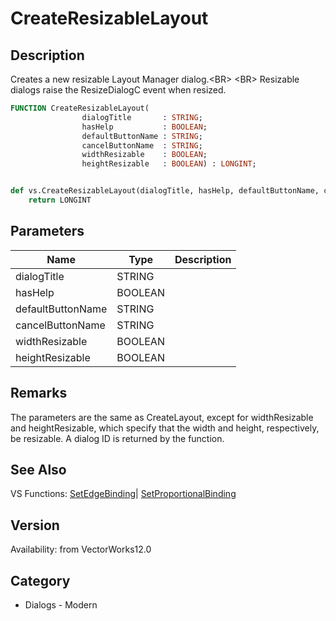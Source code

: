 # CreateResizableLayout

## Description
Creates a new resizable Layout Manager dialog.&lt;BR&gt;
&lt;BR&gt;
Resizable dialogs raise the ResizeDialogC event when resized.

```pascal
FUNCTION CreateResizableLayout(
				dialogTitle       : STRING;
				hasHelp           : BOOLEAN;
				defaultButtonName : STRING;
				cancelButtonName  : STRING;
				widthResizable    : BOOLEAN;
				heightResizable   : BOOLEAN) : LONGINT;
```

```python

def vs.CreateResizableLayout(dialogTitle, hasHelp, defaultButtonName, cancelButtonName, widthResizable, heightResizable):
    return LONGINT
```

## Parameters
|Name|Type|Description|
|---|---|---|
|dialogTitle|STRING||
|hasHelp|BOOLEAN||
|defaultButtonName|STRING||
|cancelButtonName|STRING||
|widthResizable|BOOLEAN||
|heightResizable|BOOLEAN||

## Remarks
The parameters are the same as CreateLayout, except for widthResizable and heightResizable, which specify that the width and height, respectively, be resizable.  A dialog ID is returned by the function.

## See Also
VS Functions:
[SetEdgeBinding](SetEdgeBinding.md)| [SetProportionalBinding](SetProportionalBinding.md)

## Version
Availability: from VectorWorks12.0
## Category
* Dialogs - Modern


